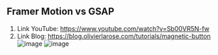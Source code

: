 ## Framer Motion vs GSAP
1. Link YouTube: https://www.youtube.com/watch?v=Sb00VR5N-fw
2. Link Blog: https://blog.olivierlarose.com/tutorials/magnetic-button
![image](https://github.com/user-attachments/assets/7e7277fd-d7bb-4308-b280-2b31e15b5ad7)
![image](https://github.com/user-attachments/assets/5c215541-d981-49df-9326-fff6d5094724)
